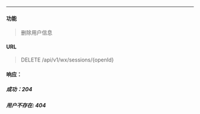 -----------

#### 功能

> 删除用户信息

#### URL

> DELETE /api/v1/wx/sessions/{openId}

#### 响应：
##### 成功：204
##### 用户不存在: 404
